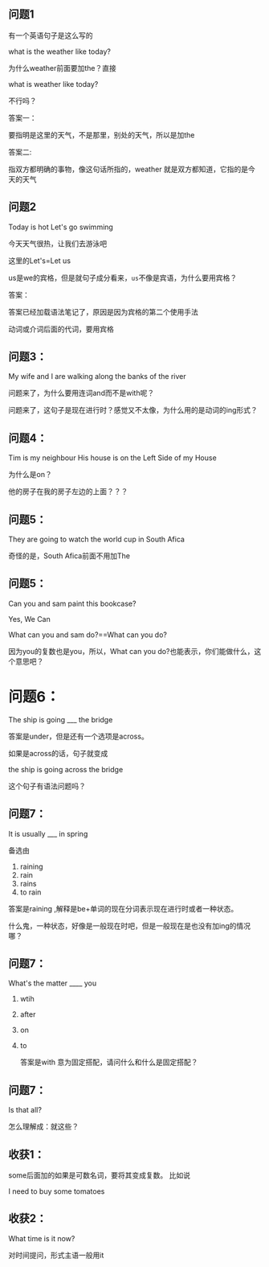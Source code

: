 ## 问题1

有一个英语句子是这么写的

what is the weather like today?

为什么weather前面要加the？直接

what is  weather like today?

不行吗？

答案一：

要指明是这里的天气，不是那里，别处的天气，所以是加the

答案二:

指双方都明确的事物，像这句话所指的，weather 就是双方都知道，它指的是今天的天气

## 问题2

Today is hot Let's go swimming 

今天天气很热，让我们去游泳吧

这里的Let's=Let us 

us是we的宾格，但是就句子成分看来，`us`不像是宾语，为什么要用宾格？

答案：

答案已经加载语法笔记了，原因是因为宾格的第二个使用手法

动词或介词后面的代词，要用宾格

## 问题3：

My wife and I are walking along the banks of the river

问题来了，为什么要用连词and而不是with呢？

问题来了，这句子是现在进行时？感觉又不太像，为什么用的是动词的ing形式？



## 问题4：

Tim is my neighbour His house is  on the Left Side of my House

为什么是on？

他的房子在我的房子左边的上面？？？



## 问题5：

They are going to watch the world cup in South Afica

奇怪的是，South Afica前面不用加The

## 问题5：

Can you and sam paint this bookcase?

Yes, We Can

What can you and sam do?==What can you do?

因为you的复数也是you，所以，What can you do?也能表示，你们能做什么，这个意思吧？

# 问题6：

The ship is going ___  the bridge

答案是under，但是还有一个选项是across。

如果是across的话，句子就变成

the ship is going across the bridge

这个句子有语法问题吗？



## 问题7：

It is usually ___ in spring

备选由

1. raining
2. rain
3. rains
4. to rain

答案是raining ,解释是be+单词的现在分词表示现在进行时或者一种状态。

什么鬼，一种状态，好像是一般现在时吧，但是一般现在是也没有加ing的情况哪？

## 问题7：

What's the matter ____ you

1. wtih

2. after

3. on

4. to

   答案是with 意为固定搭配，请问什么和什么是固定搭配？

## 问题7：

Is that all?

怎么理解成：就这些？



## 收获1：

some后面加的如果是可数名词，要将其变成复数。
比如说

I need to buy  some tomatoes

## 收获2：

What time is it now?

对时间提问，形式主语一般用it